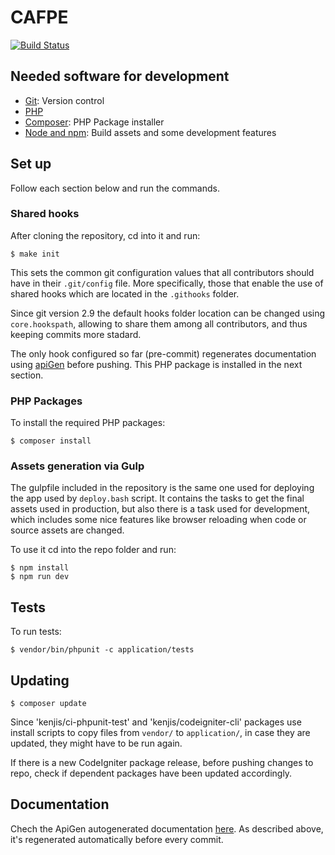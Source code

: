 # CAFPE
[![Build Status](http://ftae31.ugr.es:8090/buildStatus/icon?job=cafpe)](http://ftae31.ugr.es:8090/job/cafpe/)

## Needed software for development

  - [Git](https://git-scm.com/): Version control
  - [PHP](http://php.net/)
  - [Composer](https://getcomposer.org/): PHP Package installer
  - [Node and npm](https://nodejs.org/): Build assets and some development features

## Set up
Follow each section below and run the commands.

### Shared hooks
After cloning the repository, cd into it and run:

```
$ make init
```

This sets the common git configuration values that all contributors should have in their ```.git/config``` file. More specifically, those that enable the use of shared hooks which are located in the ```.githooks``` folder.

Since git version 2.9 the default hooks folder location can be changed using ```core.hookspath```, allowing to share them among all contributors, and thus keeping commits more stadard.

The only hook configured so far (pre-commit) regenerates documentation using [apiGen](https://github.com/apigen/apigen) before pushing. This PHP package is installed in the next section.

### PHP Packages
To install the required PHP packages:

```
$ composer install
```

### Assets generation via Gulp
The gulpfile included in the repository is the same one used for deploying the app used by ```deploy.bash``` script. It contains the tasks to get the final assets used in production, but also there is a task used for development, which includes some nice features like browser reloading when code or source assets are changed.

To use it cd into the repo folder and run:

```
$ npm install
$ npm run dev
```

## Tests

To run tests:

```
$ vendor/bin/phpunit -c application/tests
```

## Updating

```
$ composer update
```

Since 'kenjis/ci-phpunit-test' and 'kenjis/codeigniter-cli' packages use install scripts to copy files from ```vendor/``` to ```application/```, in case they are updated, they might have to be run again.

If there is a new CodeIgniter package release, before pushing changes to repo, check if dependent packages have been updated accordingly.

## Documentation
Chech the ApiGen autogenerated documentation [here](https://pizzicato.github.io/CAFPE/). As described above, it's regenerated automatically before every commit.
